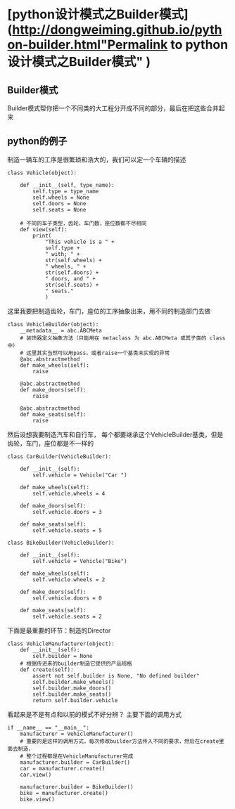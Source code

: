 #  [python设计模式之Builder模式](http://dongweiming.github.io/python-builder.html"Permalink to python设计模式之Builder模式" )

## Builder模式

Builder模式帮你把一个不同类的大工程分开成不同的部分，最后在把这些合并起来

## python的例子

制造一辆车的工序是很繁琐和浩大的，我们可以定一个车辆的描述

    
    
    class Vehicle(object):
    
        def __init__(self, type_name):
            self.type = type_name
            self.wheels = None
            self.doors = None
            self.seats = None
    
        # 不同的车子类型，齿轮，车门数，座位数都不尽相同
        def view(self):
            print(
                "This vehicle is a " +
                self.type +
                " with; " +
                str(self.wheels) +
                " wheels, " +
                str(self.doors) +
                " doors, and " +
                str(self.seats) +
                " seats."
                )
    

这里我要把制造齿轮，车门，座位的工序抽象出来，用不同的制造部门去做

    
    
    class VehicleBuilder(object):
        __metadata__ = abc.ABCMeta
        # 装饰器定义抽象方法（只能用在 metaclass 为 abc.ABCMeta 或其子类的 class 中）
        # 这里其实当然可以用pass，或者raise一个基类未实现的异常
        @abc.abstractmethod
        def make_wheels(self):
            raise
    
        @abc.abstractmethod
        def make_doors(self):
            raise
    
        @abc.abstractmethod
        def make_seats(self):
            raise
    

然后设想我要制造汽车和自行车， 每个都要继承这个VehicleBuilder基类，但是齿轮，车门，座位都是不一样的

    
    
    class CarBuilder(VehicleBuilder):
    
        def __init__(self):
            self.vehicle = Vehicle("Car ")
    
        def make_wheels(self):
            self.vehicle.wheels = 4
    
        def make_doors(self):
            self.vehicle.doors = 3
    
        def make_seats(self):
            self.vehicle.seats = 5
    
    class BikeBuilder(VehicleBuilder):
    
        def __init__(self):
            self.vehicle = Vehicle("Bike")
    
        def make_wheels(self):
            self.vehicle.wheels = 2
    
        def make_doors(self):
            self.vehicle.doors = 0
    
        def make_seats(self):
            self.vehicle.seats = 2
    

下面是最重要的环节：制造的Director

    
    
    class VehicleManufacturer(object):
        def __init__(self):
            self.builder = None
        # 根据传进来的builder制造它提供的产品规格
        def create(self):
            assert not self.builder is None, "No defined builder"
            self.builder.make_wheels()
            self.builder.make_doors()
            self.builder.make_seats()
            return self.builder.vehicle
    

看起来是不是有点和以前的模式不好分辨？ 主要下面的调用方式

    
    
    if __name__ == "__main__":
        manufacturer = VehicleManufacturer()
        # 重要的是这样的调用方式，每次修改builder方法传入不同的要求，然后在create里面去制造，
        # 整个过程都是在VehicleManufacturer完成
        manufacturer.builder = CarBuilder()
        car = manufacturer.create()
        car.view()
    
        manufacturer.builder = BikeBuilder()
        bike = manufacturer.create()
        bike.view()
    


